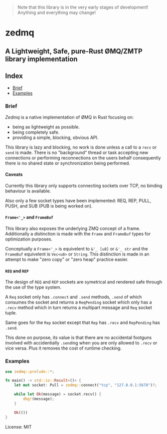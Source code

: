 > Note that this library is in the very early stages of development!
> Anything and everything may change!

# zedmq

## A Lightweight, Safe, pure-Rust ØMQ/ZMTP library implementation

## Index

* [Brief](#brief)
* [Examples](#examples)

### Brief

_Zedmq_ is a native implementation of ØMQ in Rust focusing on:

* being as lightweight as possible.
* being completely safe.
* providing a simple, blocking, obvious API.

This library is lazy and blocking, no work is done unless a call to a
`recv` or `send` is made. There is no "background" thread or task accepting
new connections or performing reconnections on the users behalf
consequently there is no shared state or synchronization being performed.

#### Caveats

Currently this library only supports connecting sockets
over TCP, no binding behaviour is available.

Also only a few socket types have been implemented: REQ, REP, PULL, PUSH,
and SUB (PUB is being worked on).

#### `Frame<'_>` and `FrameBuf`

This library also exposes the underlying ZMQ concept of a frame.
Additionally a distinction is made with the `Frame` and `FrameBuf` types
for optimization purposes.

Conceptually a `Frame<'_>` is equivelent to `&'_ [u8]` or `&'_ str` and
the `FrameBuf` equivelent is `Vec<u8>` or `String`. This distinction is
made in an attempt to make "zero copy" or "zero heap" practice easier.

#### `REQ` and `REP`

The design of `REQ` and `REP` sockets are symetrical and rendered safe
through the use of the type system.

A `Req` socket only has `.connect` and `.send` methods, `.send` of which
consumes the socket and returns a `ReqPending` socket which only has a `.recv`
method which in turn returns a multipart message and `Req` socket tuple.

Same goes for the `Rep` socket except that `Rep` has `.recv` and
`RepPending` has `.send`.

This done on purpose, its value is that there are no accidental footguns
involved with accidentially `.send`ing when you are only allowed to `.recv`
or vice versa. Plus it removes the cost of runtime checking.

### Examples

```rust
use zedmq::prelude::*;

fn main() -> std::io::Result<()> {
    let mut socket: Pull = zedmq::connect("tcp", "127.0.0.1:5678")?;

    while let Ok(message) = socket.recv() {
        dbg!(message);
    }

    Ok(())
}
```

License: MIT
